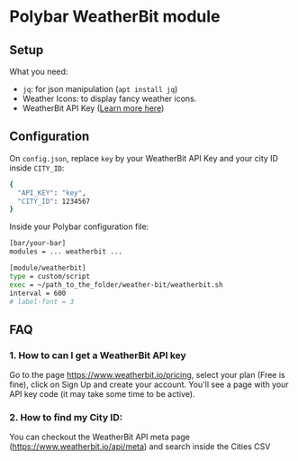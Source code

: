 # Polybar WeatherBit module

## Setup

What you need:
* `jq`: for json manipulation (`apt install jq`)
* Weather Icons: to display fancy weather icons.
* WeatherBit API Key ([Learn more here](https://www.weatherbit.io/pricing))


## Configuration

On `config.json`, replace `key` by your WeatherBit API Key and your city ID inside `CITY_ID`:
```bash
{
  "API_KEY": "key",
  "CITY_ID": 1234567
}
```

Inside your Polybar configuration file:

```bash
[bar/your-bar]
modules = ... weatherbit ...

[module/weatherbit]
type = custom/script
exec = ~/path_to_the_folder/weather-bit/weatherbit.sh
interval = 600
# label-font = 3
```

## FAQ

### 1. How to can I get a WeatherBit API key

Go to the page https://www.weatherbit.io/pricing, select your plan (Free is fine), click on Sign Up and create your account. You'll see a page with your API key code (it may take some time to be active).

### 2. How to find my City ID:

You can checkout the WeatherBit API meta page (https://www.weatherbit.io/api/meta) and search inside the Cities CSV
